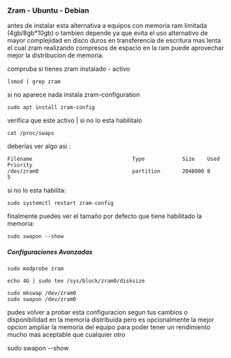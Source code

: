 ### Zram - Ubuntu - Debian

antes de instalar esta alternativa a equipos con memoria ram limitada (4gb/8gb*10gb)
o tambien depende ya que evita el uso alternativo de mayor complejidad en disco duros
en transferencia de escritura mas lenta el cual zram realizando compresos de espacio en la ram puede aprovechar mejor
la distribucion de memoria.


compruba si tienes zram instalado - activo

```shell
lsmod | grep zram
```

si no aparece nada instala zram-configuration


```shell
sudo apt install zram-config
```

verifica que este activo | si no lo esta habilitalo

```shell
cat /proc/swaps
```
deberias ver algo asi : 


```shell
Filename                                Type            Size    Used    Priority
/dev/zram0                              partition       2048000 0       5
```

si no lo esta habilita:

```shell
sudo systemctl restart zram-config
```


finalmente puedes ver el tamaño por defecto que tiene habilitado la memoria: 


```shell
sudo swapon --show
```



##### Configuraciones Avanzadas


```shell
sudo modprobe zram

echo 4G | sudo tee /sys/block/zram0/disksize

sudo mkswap /dev/zram0
sudo swapon /dev/zram0
```
pudes volver a probar esta configuracion segun tus cambios o disponibilidad en la memoria distribuida 
pero es opcionalmente la mejor opcion ampliar la memoria del equipo para poder tener un rendimiento mucho mas aceptable que cualquier otro 

sudo swapon --show

